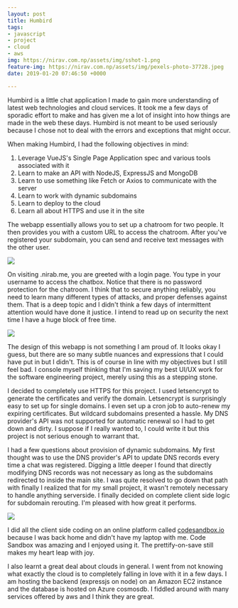 ```yaml
---
layout: post
title: Humbird
tags:
- javascript
- project
- cloud
- aws
img: https://nirav.com.np/assets/img/sshot-1.png
feature-img: https://nirav.com.np/assets/img/pexels-photo-37728.jpeg
date: 2019-01-20 07:46:50 +0000

---
```

Humbird is a little chat application I made to gain more understanding of latest web technologies and cloud services. It took me a few days of sporadic effort to make and has given me a lot of insight into how things are made in the web these days. Humbird is not meant to be used seriously because I chose not to deal with the errors and exceptions that might occur.

When making Humbird, I had the following objectives in mind:

1. Leverage VueJS's Single Page Application spec and various tools associated with it
2. Learn to make an API with NodeJS, ExpressJS and MongoDB
3. Learn to use something like Fetch or Axios to communicate with the server
4. Learn to work with dynamic subdomains
5. Learn to deploy to the cloud
6. Learn all about HTTPS and use it in the site

The webapp essentially allows you to set up a chatroom for two people. It then provides you with a custom URL to access the chatroom. After you've registered your subdomain, you can send and receive text messages with the other user.

![](https://nirav.com.np/assets/img/sshot.png)

On visiting <chatroom>.nirab.me, you are greeted with a login page. You type in your username to access the chatbox. Notice that there is no password protection for the chatroom. I think  that to secure anything reliably, you need to learn many different types of attacks, and proper defenses against them. That is a deep topic and I didn't think a few days of intermittent attention would have done it justice. I intend to read up on security the next time I have a huge block of free time.

![](https://nirav.com.np/assets/img/sshot-2.png)

The design of this webapp is not something I am proud of. It looks okay I guess, but there are so many subtle nuances and expressions that I could have put in but I didn't. This is of course in line with my objectives but I still feel bad. I console myself thinking that I'm saving my best UI/UX work for the software engineering project, merely using this as a stepping stone.

I decided to completely use HTTPS for this project. I used letsencrypt to generate the certificates and verify the domain. Letsencrypt is surprisingly easy to set up for single domains. I even set up a cron job to auto-renew my expiring certificates. But wildcard subdomains presented a hassle. My DNS provider's API was not supported for automatic renewal so I had to get down and dirty. I suppose if I really wanted to, I could write it but this project is not serious enough to warrant that.

I had a few questions about provision of dynamic subdomains. My first thought was to use the DNS provider's API to update DNS records every time a chat was registered. Digging a little deeper I found that directly modifying DNS records was not necessary as long as the subdomains redirected to inside the main site. I was quite resolved to go down that path with finally I realized that for my small project, it wasn't remotely necessary to handle anything serverside. I finally decided on complete client side logic for subdomain rerouting. I'm pleased with how great it performs.

![](https://nirav.com.np/assets/img/socde.png)

I did all the client side coding on an online platform called [codesandbox.io](https://codesandbox.io/ "codesandbox") because I was back home and didn't have my laptop with me. Code Sandbox was amazing and I enjoyed using it. The prettify-on-save still makes my heart leap with joy. 

I also learnt a great deal about clouds in general. I went from not knowing what exactly the cloud is to completely falling in love with it in a few days. I am hosting the backend (expressjs on node) on an Amazon EC2 instance and the database is hosted on Azure cosmosdb. I fiddled around with many services offered by aws and I think they are great.